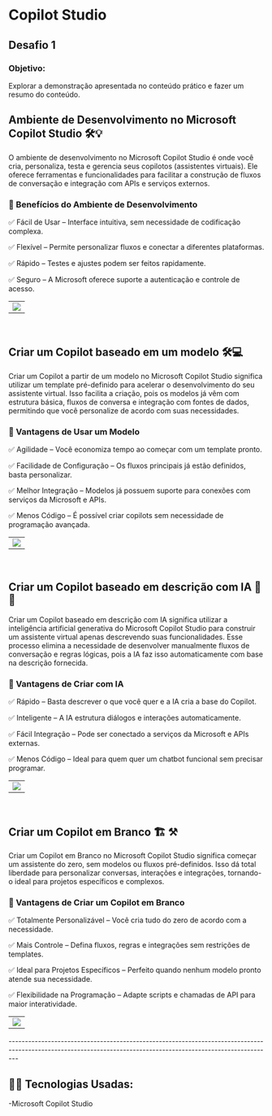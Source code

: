 <h1>Copilot Studio</h1>

<h2>Desafio 1</h2>

<h3>Objetivo:</h3>
<p>Explorar a demonstração apresentada no conteúdo prático e fazer um resumo do conteúdo.</p>

<h2>Ambiente de Desenvolvimento no Microsoft Copilot Studio 🛠️💡</h2>
<p>
O ambiente de desenvolvimento no Microsoft Copilot Studio é onde você cria, personaliza, testa e gerencia seus copilotos (assistentes virtuais). Ele oferece ferramentas e funcionalidades para facilitar a construção de fluxos de conversação e integração com APIs e serviços externos.
</p>
<div>
  <h3>🎯 Benefícios do Ambiente de Desenvolvimento</h3>
  <p>✅ Fácil de Usar – Interface intuitiva, sem necessidade de codificação complexa.</p>
  <p>✅ Flexível – Permite personalizar fluxos e conectar a diferentes plataformas.</p>
  <p>✅ Rápido – Testes e ajustes podem ser feitos rapidamente.</p>
  <p>✅ Seguro – A Microsoft oferece suporte a autenticação e controle de acesso.</p>
</div>
<div align = center>
  <table>
  <tr>
    <td ><img src="https://github.com/user-attachments/assets/b05ca456-ec01-4052-9878-fdda69c6ff04"></td>
  </tr>
</table>
</div>

</br>

<h2>Criar um Copilot baseado em um modelo 🛠️💻</h2>
<p>
Criar um Copilot a partir de um modelo no Microsoft Copilot Studio significa utilizar um template pré-definido para acelerar o desenvolvimento do seu assistente virtual. Isso facilita a criação, pois os modelos já vêm com estrutura básica, fluxos de conversa e integração com fontes de dados, permitindo que você personalize de acordo com suas necessidades.
</p>
<h3>🎯 Vantagens de Usar um Modelo</h3>
<p>✅ Agilidade – Você economiza tempo ao começar com um template pronto.</p>
<p>✅ Facilidade de Configuração – Os fluxos principais já estão definidos, basta personalizar.</p>
<p>✅ Melhor Integração – Modelos já possuem suporte para conexões com serviços da Microsoft e APIs.</p>
<p>✅ Menos Código – É possível criar copilots sem necessidade de programação avançada.</p>

<div align = center>
  <table>
  <tr>
    <td ><img src="https://github.com/user-attachments/assets/e357b007-2534-421f-a746-78c8f15555cf"></td>
  </tr>
</table>
</div>

</br>

<h2>Criar um Copilot baseado em descrição com IA 🧠🤖</h2>
<p>
Criar um Copilot baseado em descrição com IA significa utilizar a inteligência artificial generativa do Microsoft Copilot Studio para construir um assistente virtual apenas descrevendo suas funcionalidades. Esse processo elimina a necessidade de desenvolver manualmente fluxos de conversação e regras lógicas, pois a IA faz isso automaticamente com base na descrição fornecida.
</p>
<h3>🎯 Vantagens de Criar com IA</h3>
<p>✅ Rápido – Basta descrever o que você quer e a IA cria a base do Copilot.</p>
<p>✅ Inteligente – A IA estrutura diálogos e interações automaticamente.</p>
<p>✅ Fácil Integração – Pode ser conectado a serviços da Microsoft e APIs externas.</p>
<p>✅ Menos Código – Ideal para quem quer um chatbot funcional sem precisar programar.</p>

<div align = center>
  <table>
  <tr>
    <td ><img src="https://github.com/user-attachments/assets/ecc516c6-b63b-487a-a1b1-7bf945db955d"></td>
  </tr>
</table>
</div>

</br>

<h2>Criar um Copilot em Branco 🏗️ ⚒</h2>
<p>
Criar um Copilot em Branco no Microsoft Copilot Studio significa começar um assistente do zero, sem modelos ou fluxos pré-definidos. Isso dá total liberdade para personalizar conversas, interações e integrações, tornando-o ideal para projetos específicos e complexos.
</p>
<h3>🎯 Vantagens de Criar um Copilot em Branco</h3>
<p>✅ Totalmente Personalizável – Você cria tudo do zero de acordo com a necessidade.</p>
<p>✅ Mais Controle – Defina fluxos, regras e integrações sem restrições de templates.</p>
<p>✅ Ideal para Projetos Específicos – Perfeito quando nenhum modelo pronto atende sua necessidade.</p>
<p>✅ Flexibilidade na Programação – Adapte scripts e chamadas de API para maior interatividade.</p>
  
<div align = center>
  <table>
  <tr>
    <td ><img src="https://github.com/user-attachments/assets/14185c0c-e1cf-4d26-9c89-431f377f7e73"></td>
  </tr>
</table>
</div>
---------------------------------------------------------------------------------------------------------------------------------------------------------------

## 👨‍💻 Tecnologias Usadas:
-Microsoft Copilot Studio



